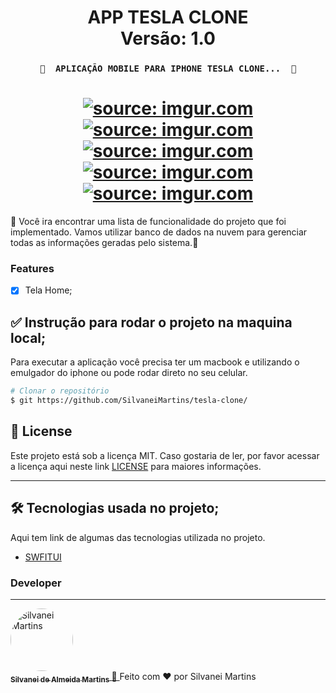 <h1 align="center">
   APP TESLA CLONE
    <br />
   Versão: 1.0
</h1>

<h3 align="center">

	🚧  APLICAÇÃO MOBILE PARA IPHONE TESLA CLONE...  🚧
</h3>

<h1 align="center">
 	<a href="https://imgur.com/SxD7zKF"><img src="https://i.imgur.com/SxD7zKF.png" title="source: imgur.com" /></a>
	<br />
	<a href="https://imgur.com/lBLt36d"><img src="https://i.imgur.com/lBLt36d.png" title="source: imgur.com" /></a>
	<br />
	<a href="https://imgur.com/r2xb22C"><img src="https://i.imgur.com/r2xb22C.png" title="source: imgur.com" /></a>
	<br />
	<a href="https://imgur.com/YTIPL0E"><img src="https://i.imgur.com/YTIPL0E.png" title="source: imgur.com" /></a>
	<br />
	<a href="https://imgur.com/BkdElwq"><img src="https://i.imgur.com/BkdElwq.png" title="source: imgur.com" /></a>
	<br />
</h1>

🚀 Você ira encontrar uma lista de funcionalidade do projeto que foi implementado. Vamos utilizar banco de dados na nuvem para gerenciar todas as informações geradas pelo sistema.📄

### Features

- [X] Tela Home;

## ✅ Instrução para rodar o projeto na maquina local;

Para executar a aplicação você precisa ter um macbook e utilizando o emulgador do iphone ou pode rodar direto no seu celular.

```bash
# Clonar o repositório
$ git https://github.com/SilvaneiMartins/tesla-clone/
```

## :memo: License

Este projeto está sob a licença MIT. Caso gostaria de ler, por favor acessar a licença aqui neste link [LICENSE](https://github.com/SilvaneiMartins/tesla-clone/LICENSE) para maiores informações.

---

## 🛠 Tecnologias usada no projeto;

Aqui tem link de algumas das tecnologias utilizada no projeto.

-   [SWFITUI](https://developer.apple.com/xcode/swiftui/)

### Developer

---

<a href="https://github.com/SilvaneiMartins">
    <img
        style="border-radius:50%"
        src="https://github.com/SilvaneiMartins.png"
        width="100px;"
        alt="Silvanei Martins"
    />
    <br />
    <sub>
        <b>Silvanei de Almeida Martins</b>
    </sub>
</a>
     <a href="https://github.com/SilvaneiMartins" title="Silvanei martins" >
    🚀
 </a>
Feito com ❤️ por Silvanei Martins
